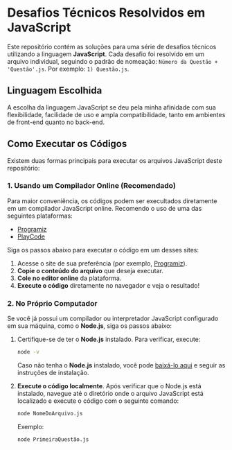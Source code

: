 # Desafios Técnicos Resolvidos em JavaScript

Este repositório contém as soluções para uma série de desafios técnicos utilizando a linguagem **JavaScript**. Cada desafio foi resolvido em um arquivo individual, seguindo o padrão de nomeação: `Número da Questão + 'Questão'.js`. Por exemplo: `1) Questão.js`.

## Linguagem Escolhida

A escolha da linguagem JavaScript se deu pela minha afinidade com sua flexibilidade, facilidade de uso e ampla compatibilidade, tanto em ambientes de front-end quanto no back-end.


## Como Executar os Códigos

Existem duas formas principais para executar os arquivos JavaScript deste repositório:

### 1. Usando um Compilador Online (Recomendado)

Para maior conveniência, os códigos podem ser execultados diretamente em um compilador JavaScript online. Recomendo o uso de uma das seguintes plataformas:

- [Programiz](https://www.programiz.com/javascript/online-compiler/)
- [PlayCode](https://playcode.io/)

Siga os passos abaixo para executar o código em um desses sites:

1. Acesse o site de sua preferência (por exemplo, [Programiz](https://www.programiz.com/javascript/online-compiler/)).
2. **Copie o conteúdo do arquivo** que deseja executar.
3. **Cole no editor online** da plataforma.
4. **Execute o código** diretamente no navegador e veja o resultado!
   
### 2. No Próprio Computador
Se você já possui um compilador ou interpretador JavaScript configurado em sua máquina, como o **Node.js**, siga os passos abaixo:

1. Certifique-se de ter o **Node.js** instalado. Para verificar, execute:
   ```bash
   node -v
   ```
   Caso não tenha o **Node.js** instalado, você pode [baixá-lo aqui](https://nodejs.org) e seguir as instruções de instalação.

2. **Execute o código localmente**. Após verificar que o Node.js está instalado, navegue até o diretório onde o arquivo JavaScript está localizado e execute o código com o seguinte comando:
   ```bash
   node NomeDoArquivo.js
   ```
   Exemplo:
   ```bash
   node PrimeiraQuestão.js
   ```
